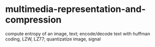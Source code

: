 # multimedia-representation-and-compression
compute entropy of an image, text; encode/decode text with huffman coding, LZW, LZ77; quantizatize image, signal
